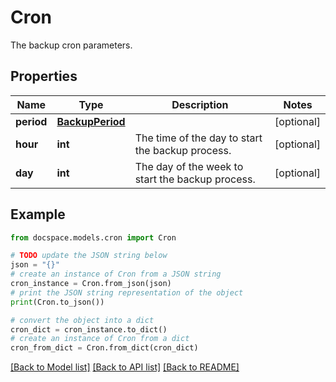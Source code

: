 # Cron

The backup cron parameters.

## Properties

Name | Type | Description | Notes
------------ | ------------- | ------------- | -------------
**period** | [**BackupPeriod**](BackupPeriod.md) |  | [optional] 
**hour** | **int** | The time of the day to start the backup process. | [optional] 
**day** | **int** | The day of the week to start the backup process. | [optional] 

## Example

```python
from docspace.models.cron import Cron

# TODO update the JSON string below
json = "{}"
# create an instance of Cron from a JSON string
cron_instance = Cron.from_json(json)
# print the JSON string representation of the object
print(Cron.to_json())

# convert the object into a dict
cron_dict = cron_instance.to_dict()
# create an instance of Cron from a dict
cron_from_dict = Cron.from_dict(cron_dict)
```
[[Back to Model list]](../README.md#documentation-for-models) [[Back to API list]](../README.md#documentation-for-api-endpoints) [[Back to README]](../README.md)


